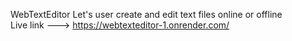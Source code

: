 WebTextEditor
Let's user create and edit text files online or offline <br/>
Live link ---> https://webtexteditor-1.onrender.com/
